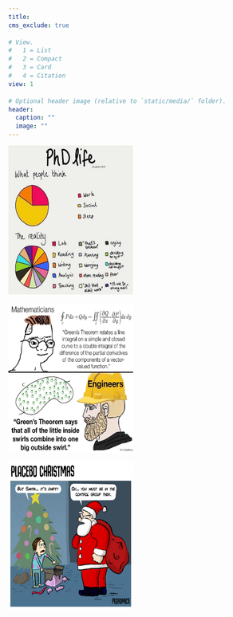 ```yaml
---
title: 
cms_exclude: true

# View.
#   1 = List
#   2 = Compact
#   3 = Card
#   4 = Citation
view: 1

# Optional header image (relative to `static/media/` folder).
header:
  caption: ""
  image: ""
---
```

</div>
<div class="image123">
    <div style="float:left;margin-right:5px;">
        <img src="./meme1.jpg" height="300" width="250"  />
        <p style="text-align:center;"> </p>
    </div>
    <div style="float:left;margin-right:5px;">
        <img src="./meme2.jpg" height="300" width="250"  />
        <p style="text-align:center;"> </p>
    </div>
    <div style="float:left;margin-right:5px;">
        <img src="./meme5.jpg" height="300" width="250"  />
        <p style="text-align:center;"> </p>
    </div>
</div>
